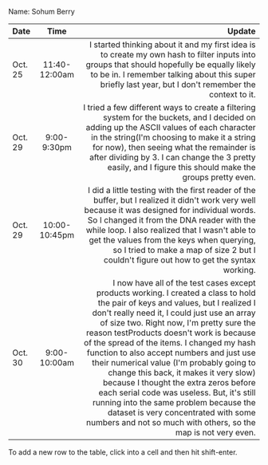 Name: Sohum Berry

| Date    |     Time      |                                                                                                                                                                                                                                                                                                                                                                                                                                                                                                                                                                                                                                                                                               Update |
|:--------|:-------------:|-----------------------------------------------------------------------------------------------------------------------------------------------------------------------------------------------------------------------------------------------------------------------------------------------------------------------------------------------------------------------------------------------------------------------------------------------------------------------------------------------------------------------------------------------------------------------------------------------------------------------------------------------------------------------------------------------------:|
| Oct. 25 | 11:40-12:00am |                                                                                                                                                                                                                                                                                                                                                                                                                                                 I started thinking about it and my first idea is to create my own hash to filter inputs into groups that should hopefully be equally likely to be in. I remember talking about this super briefly last year, but I don't remember the context to it. |
| Oct. 29 |  9:00-9:30pm  |                                                                                                                                                                                                                                                                                                                                                     I tried a few different ways to create a filtering system for the buckets, and I decided on adding up the ASCII values of each character in the string(I'm choosing to make it a string for now), then seeing what the remainder is after dividing by 3. I can change the 3 pretty easily, and I figure this should make the groups pretty even. |
| Oct. 29 | 10:00-10:45pm |                                                                                                                                                                                                                                                                                                             I did a little testing with the first reader of the buffer, but I realized it didn't work very well because it was designed for individual words. So I changed it from the DNA reader with the while loop. I also realized that I wasn't able to get the values from the keys when querying, so I tried to make a map of size 2 but I couldn't figure out how to get the syntax working. |
| Oct. 30 | 9:00-10:00am  | I now have all of the test cases except products working. I created a class to hold the pair of keys and values, but I realized I don't really need it, I could just use an array of size two. Right now, I'm pretty sure the reason testProducts doesn't work is because of the spread of the items. I changed my hash function to also accept numbers and just use their numerical value (I'm probably going to change this back, it makes it very slow) because I thought the extra zeros before each serial code was useless. But, it's still running into the same problem because the dataset is very concentrated with some numbers and not so much with others, so the map is not very even. |


To add a new row to the table, click into a cell and then hit shift-enter.